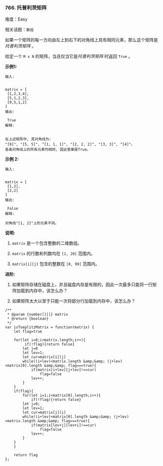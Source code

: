 ### 766. 托普利茨矩阵

难度：Easy

相关话题：`数组`

如果一个矩阵的每一方向由左上到右下的对角线上具有相同元素，那么这个矩阵是*托普利茨矩阵* 。



给定一个 `M x N` 的矩阵，当且仅当它是*托普利茨矩阵* 时返回 `True` 。



**示例1:** 



```
输入:

 
matrix = [
 [1,2,3,4],
 [5,1,2,3],
 [9,5,1,2]
]
输出:

 True
解释:


在上述矩阵中, 其对角线为:
"[9]", "[5, 5]", "[1, 1, 1]", "[2, 2, 2]", "[3, 3]", "[4]"。
各条对角线上的所有元素均相同, 因此答案是True。
```


**示例 2:** 



```
输入:


matrix = [
 [1,2],
 [2,2]
]
输出:

 False
解释:

对角线"[1, 2]"上的元素不同。
```


**说明:** 




1.  `matrix` 是一个包含整数的二维数组。

2.  `matrix` 的行数和列数均在 `[1, 20]` 范围内。

3.  `matrix[i][j]` 包含的整数在 `[0, 99]` 范围内。





**进阶:** 




1. 如果矩阵存储在磁盘上，并且磁盘内存是有限的，因此一次最多只能将一行矩阵加载到内存中，该怎么办？

2. 如果矩阵太大以至于只能一次将部分行加载到内存中，该怎么办？




```
/**
 * @param {number[][]} matrix
 * @return {boolean}
 */
var isToeplitzMatrix = function(matrix) {
    let flag=true
    
    for(let i=0;i<matrix.length;i++){
         if(!flag){return false}
        let j=0
        let lev=1;
        let cur=matrix[i][j]
        while((i+lev)<matrix.length &amp;&amp; (j+lev)<matrix[0].length &amp;&amp; flag===true){
            if(matrix[i+lev][j+lev]!==cur)
                flag=false
            lev++;
        }
    }
    if(flag){
        for(let i=1;i<matrix[0].length;i++){
            if(!flag){return false}
        let j=0;
        let lev=1;
        let cur=matrix[j][i]
        while((i+lev)<matrix[0].length &amp;&amp; (j+lev)<matrix.length &amp;&amp; flag===true){
            if(matrix[lev+j][lev+i]!==cur)
                flag=false
            lev++;
        }
    }
    }
    
    return flag
};
```


